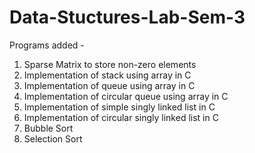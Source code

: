 # Data-Stuctures-Lab-Sem-3
Programs added - 
1. Sparse Matrix to store non-zero elements
2. Implementation of stack using array in C
3. Implementation of queue using array in C
4. Implementation of circular queue using array in C
5. Implementation of simple singly linked list in C
6. Implementation of circular singly linked list in C
7. Bubble Sort
8. Selection Sort